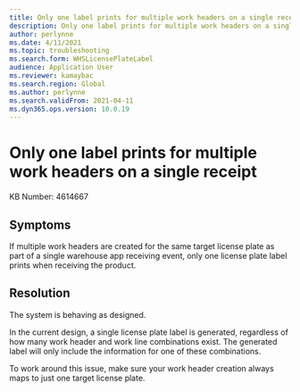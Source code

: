 ```yaml
---
title: Only one label prints for multiple work headers on a single receipt
description: Only one label prints for multiple work headers on a single receipt
author: perlynne
ms.date: 4/11/2021
ms.topic: troubleshooting
ms.search.form: WHSLicensePlateLabel
audience: Application User
ms.reviewer: kamaybac
ms.search.region: Global
ms.author: perlynne
ms.search.validFrom: 2021-04-11
ms.dyn365.ops.version: 10.0.19
---
```


# Only one label prints for multiple work headers on a single receipt

KB Number: 4614667

## Symptoms

If multiple work headers are created for the same target license plate as part of a single warehouse app receiving event, only one license plate label prints when receiving the product.

## Resolution

The system is behaving as designed.

In the current design, a single license plate label is generated, regardless of how many work header and work line combinations exist. The generated label will only include the information for one of these combinations.

To work around this issue, make sure your work header creation always maps to just one target license plate.
